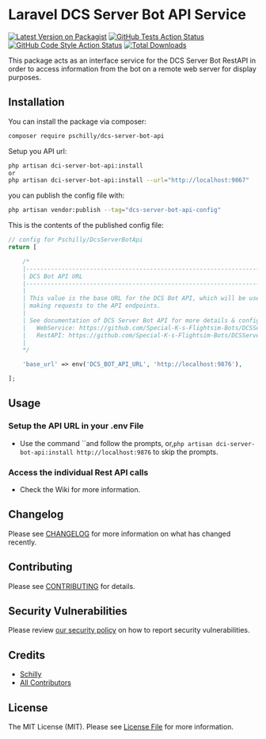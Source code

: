# Laravel DCS Server Bot API Service

[![Latest Version on Packagist](https://img.shields.io/packagist/v/pschilly/laravel-dcs-server-bot-api.svg?style=flat-square)](https://packagist.org/packages/pschilly/laravel-dcs-server-bot-api)
[![GitHub Tests Action Status](https://img.shields.io/github/actions/workflow/status/pschilly/laravel-dcs-server-bot-api/run-tests.yml?branch=main&label=tests&style=flat-square)](https://github.com/pschilly/laravel-dcs-server-bot-api/actions?query=workflow%3Arun-tests+branch%3Amain)
[![GitHub Code Style Action Status](https://img.shields.io/github/actions/workflow/status/pschilly/laravel-dcs-server-bot-api/fix-php-code-style-issues.yml?branch=main&label=code%20style&style=flat-square)](https://github.com/pschilly/laravel-dcs-server-bot-api/actions?query=workflow%3A"Fix+PHP+code+style+issues"+branch%3Amain)
[![Total Downloads](https://img.shields.io/packagist/dt/pschilly/laravel-dcs-server-bot-api.svg?style=flat-square)](https://packagist.org/packages/pschilly/laravel-dcs-server-bot-api)

This package acts as an interface service for the DCS Server Bot RestAPI in order to access information from the bot on a remote web server for display purposes.

## Installation

You can install the package via composer:

```bash
composer require pschilly/dcs-server-bot-api
```

Setup you API url:

```bash
php artisan dci-server-bot-api:install
or
php artisan dci-server-bot-api:install --url="http://localhost:9867"
```

you can publish the config file with:

```bash
php artisan vendor:publish --tag="dcs-server-bot-api-config"
```

This is the contents of the published config file:

```php
// config for Pschilly/DcsServerBotApi
return [

    /*
    |--------------------------------------------------------------------------
    | DCS Bot API URL
    |--------------------------------------------------------------------------
    |
    | This value is the base URL for the DCS Bot API, which will be used when
    | making requests to the API endpoints.
    |
    | See documentation of DCS Server Bot API for more details & configuration on your actual DCS Server Bot.
    |   WebService: https://github.com/Special-K-s-Flightsim-Bots/DCSServerBot/blob/master/services/webservice/README.md
    |   RestAPI: https://github.com/Special-K-s-Flightsim-Bots/DCSServerBot/blob/master/plugins/restapi/README.md
    |
    */

    'base_url' => env('DCS_BOT_API_URL', 'http://localhost:9876'),

];
```

## Usage

### Setup the API URL in your .env File

-   Use the command ``and follow the prompts, or,`php artisan dci-server-bot-api:install http://localhost:9876` to skip the prompts.

### Access the individual Rest API calls

-   Check the Wiki for more information.

## Changelog

Please see [CHANGELOG](CHANGELOG.md) for more information on what has changed recently.

## Contributing

Please see [CONTRIBUTING](CONTRIBUTING.md) for details.

## Security Vulnerabilities

Please review [our security policy](../../security/policy) on how to report security vulnerabilities.

## Credits

-   [Schilly](https://github.com/pschilly)
-   [All Contributors](../../contributors)

## License

The MIT License (MIT). Please see [License File](LICENSE.md) for more information.
